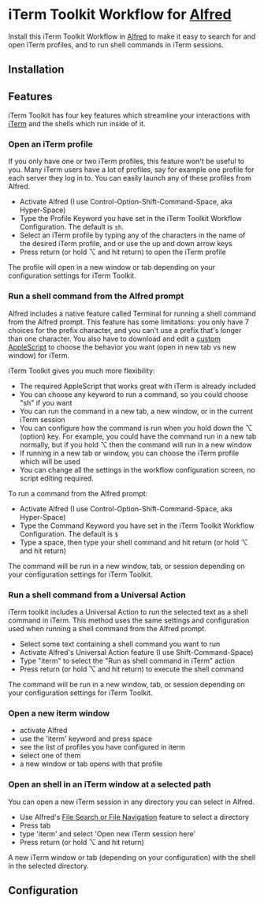 # iTerm Toolkit Workflow for [Alfred](http://www.alfredapp.com)

Install this iTerm Toolkit Workflow in [Alfred](http://www.alfredapp.com)
to make it easy to search for and open iTerm profiles, and to run shell
commands in iTerm sessions.

## Installation


## Features

iTerm Toolkit has four key features which streamline your interactions with
[iTerm](https://iterm2.com/) and the shells which run inside of it.

### Open an iTerm profile

If you only have one or two iTerm profiles, this feature won't be useful to you.
Many iTerm users have a lot of profiles, say for example one profile for each server
they log in to. You can easily launch any of these profiles from Alfred.

- Activate Alfred (I use Control-Option-Shift-Command-Space, aka Hyper-Space)
- Type the Profile Keyword you have set in the iTerm Toolkit Workflow Configuration.
  The default is `sh`.
- Select an iTerm profile by typing any of the characters in the name of the
  desired iTerm profile, and or use the up and down arrow keys
- Press return (or hold ⌥ and hit return) to open the iTerm profile

The profile will open in a new window or tab depending on your configuration
settings for iTerm Toolkit.


### Run a shell command from the Alfred prompt

Alfred includes a native feature called Terminal for running a shell command from the
Alfred prompt. This feature has some limitations: you only have 7 choices for the prefix
character, and you can't use a prefix that's longer than one character. You also
have to download and edit a [custom AppleScript](https://github.com/vitorgalvao/custom-alfred-iterm-scripts)
to choose the behavior you want (open in new tab vs new window) for iTerm.

iTerm Toolkit gives you much more flexibility:

- The required AppleScript that works great with iTerm is already included
- You can choose any keyword to run a command, so you could choose "sh" if you want
- You can run the command in a new tab, a new window, or in the current iTerm session
- You can configure how the command is run when you hold down the ⌥ (option) key. For
  example, you could have the command run in a new tab normally, but if you hold ⌥
  then the command will run in a new window
- If running in a new tab or window, you can choose the iTerm profile which will be used
- You can change all the settings in the workflow configuration screen, no script editing
  required.

To run a command from the Alfred prompt:

- Activate Alfred (I use Control-Option-Shift-Command-Space, aka Hyper-Space)
- Type the Command Keyword you have set in the iTerm Toolkit Workflow Configuration.
  The default is `$`
- Type a space, then type your shell command and hit return (or hold ⌥ and hit return)

The command will be run in a new window, tab, or session depending on your configuration
settings for iTerm Toolkit.


### Run a shell command from a Universal Action

iTerm toolkit includes a Universal Action to run the selected text as a shell
command in iTerm. This method uses the same settings and configuration used when
running a shell command from the Alfred prompt.

- Select some text containing a shell command you want to run
- Activate Alfred's Universal Action feature (I use Shift-Command-Space)
- Type "iterm" to select the "Run as shell command in iTerm" action
- Press return (or hold ⌥ and hit return) to execute the shell command

The command will be run in a new window, tab, or session depending on your configuration
settings for iTerm Toolkit.


### Open a new iterm window

- activate Alfred
- use the 'iterm' keyword and press space
- see the list of profiles you have configured in iterm
- select one of them
- a new window or tab opens with that profile


### Open an shell in an iTerm window at a selected path

You can open a new iTerm session in any directory you can select in Alfred.

- Use Alfred's [File Search or File Navigation](https://www.alfredapp.com/help/features/file-search/)
feature to select a directory
- Press tab
- type 'iterm' and select 'Open new iTerm session here'
- Press return (or hold ⌥ and hit return)

A new iTerm window or tab (depending on your configuration) with the shell in the
selected directory.


## Configuration



